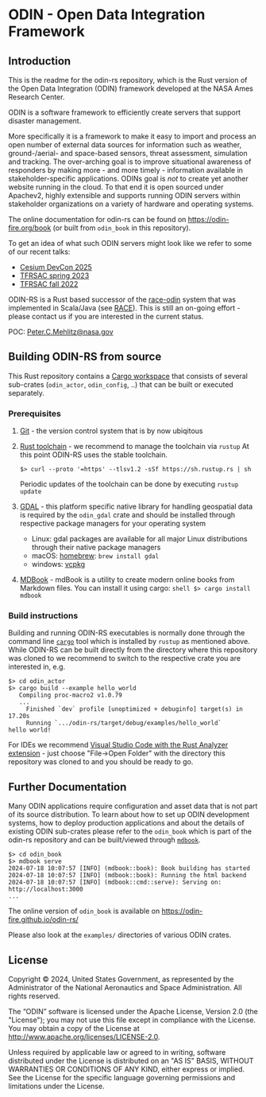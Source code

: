 # ODIN - Open Data Integration Framework

## Introduction

This is the readme for the odin-rs repository, which is the Rust version of the Open Data Integration (ODIN) framework developed at the NASA Ames Research Center.

ODIN is a software framework to efficiently create servers that support disaster management. 

More specifically it is a framework to make it easy to import and process an open number of external data sources for information such as weather, ground-/aerial- and space-based sensors, threat assessment, simulation and tracking. The over-arching goal is to improve situational awareness of responders by making more - and more timely - information available in stakeholder-specific applications. ODINs goal is *not* to create yet another website running in the cloud. To that end it is open sourced under Apachev2, highly extensible and supports running ODIN servers within stakeholder organizations on a variety of hardware and operating systems.

The online documentation for odin-rs can be found on https://odin-fire.org/book (or built from `odin_book` in this repository).

To get an idea of what such ODIN servers might look like we refer to some of our recent talks:

  * [Cesium DevCon 2025](https://www.youtube.com/watch?v=n2uRriuTWdU&list=PLONdwUX5Dqocrmxc6rWp82X9-eWcpN2Md&index=4)
  * [TFRSAC spring 2023](https://www.youtube.com/watch?v=b9DfMBYCe-s&t=4950s)
  * [TFRSAC fall 2022](https://www.youtube.com/watch?v=gCBXOaybDLA)

ODIN-RS is a Rust based successor of the [race-odin](https://nasarace.github.io/race-odin/) system that was implemented in Scala/Java (see [RACE](https://nasarace.github.io/race/)). This is still an on-going effort - please contact us if you are interested in the current status.

POC: [Peter.C.Mehlitz\@nasa.gov](mailto:Peter.C.Mehlitz@nasa.gov) 

## Building ODIN-RS from source

This Rust repository contains a [Cargo workspace](https://doc.rust-lang.org/cargo/reference/workspaces.html) that consists of several sub-crates (`odin_actor`, `odin_config`, ..) that can be built or executed separately.

### Prerequisites

  1. [Git](https://git-scm.com/) - the version control system that is by now ubiqitous 

  2. [Rust toolchain](https://www.rust-lang.org/tools/install) - we recommend to manage the toolchain via `rustup`
     At this point ODIN-RS uses the stable toolchain.

     ```shell
     $> curl --proto '=https' --tlsv1.2 -sSf https://sh.rustup.rs | sh
     ``` 

     Periodic updates of the toolchain can be done by executing `rustup update`

  3. [GDAL](https://gdal.org/) - this platform specific native library for handling geospatial data is required by the `odin_gdal` crate and should be installed through respective package managers for your operating system

     * Linux: gdal packages are available for all major Linux distributions through their native package managers
     * macOS: [homebrew](https://brew.sh/): `brew install gdal`
     * windows: [vcpkg](https://learn.microsoft.com/en-us/vcpkg/get_started/overview)

  4. [MDBook](https://github.com/rust-lang/mdBook) - mdBook is a utility to create modern online books from Markdown files. You can install it using cargo:
    ```shell
    $> cargo install mdbook
    ```

### Build instructions

Building and running ODIN-RS executables is normally done through the command line [`cargo`](https://doc.rust-lang.org/cargo/index.html) tool which is installed by `rustup` as mentioned above. While ODIN-RS can be built directly from the directory where this repository was cloned to we recommend to switch to the respective crate you are interested in, e.g.

```shell
$> cd odin_actor
$> cargo build --example hello_world
   Compiling proc-macro2 v1.0.79
   ...
     Finished `dev` profile [unoptimized + debuginfo] target(s) in 17.20s
     Running `.../odin-rs/target/debug/examples/hello_world`
hello world!
```

For IDEs we recommend [Visual Studio Code with the Rust Analyzer extension](https://code.visualstudio.com/docs/languages/rust) - just choose "File->Open Folder" with the directory this repository was cloned to and you should be ready to go.

## Further Documentation

Many ODIN applications require configuration and asset data that is not part of its source distribution. To learn about how to set up ODIN development systems, how to deploy production applications and about the details of existing ODIN sub-crates please refer to the `odin_book` which is part of the odin-rs repository and can be built/viewed through [`mdbook`](https://rust-lang.github.io/mdBook/).

```shell
$> cd odin_book
$> mdbook serve
2024-07-18 10:07:57 [INFO] (mdbook::book): Book building has started
2024-07-18 10:07:57 [INFO] (mdbook::book): Running the html backend
2024-07-18 10:07:57 [INFO] (mdbook::cmd::serve): Serving on: http://localhost:3000
...
```

The online version of `odin_book` is available on https://odin-fire.github.io/odin-rs/

Please also look at the `examples/` directories of various ODIN crates. 

## License

Copyright © 2024, United States Government, as represented by the Administrator of the National Aeronautics and Space Administration. All rights reserved.

The “ODIN” software is licensed under the Apache License, Version 2.0 (the "License"); you may not use this file except in compliance with the License. You may obtain a copy of the License at http://www.apache.org/licenses/LICENSE-2.0.

Unless required by applicable law or agreed to in writing, software distributed under the License is distributed on an "AS IS" BASIS, WITHOUT WARRANTIES OR CONDITIONS OF ANY KIND, either express or implied. See the License for the specific language governing permissions and limitations under the License.
